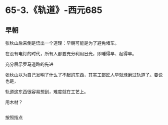 # 65-3.《轨道》-西元685

## 早朝

张秋山后来倒是悟出一个道理：早朝可能是为了避免堵车。

在没有电灯的时代，所有人都要充分利用日光，即睡得早、起得早。



充分展示罗马道路的先进

张秋山以为自己发明了什么了不起的东西，其实工部匠人早就琢磨过轨道了。要说也是，

轨道这东西很容易想到，难度就在工艺上。

用木材？

## 

按照指点

## 